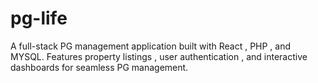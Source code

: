 # pg-life
A full-stack PG management application built with React , PHP , and MYSQL. Features property listings , user authentication , and interactive dashboards for seamless PG management.
